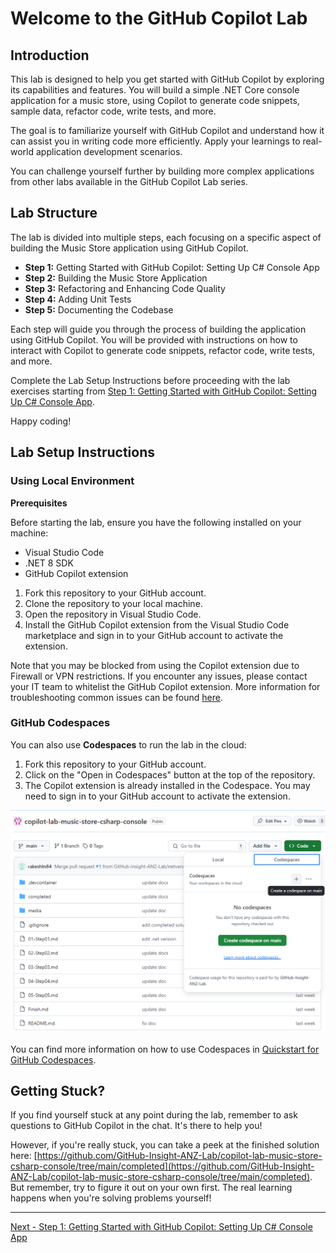 # Welcome to the GitHub Copilot Lab

## Introduction

This lab is designed to help you get started with GitHub Copilot by exploring its capabilities and features. You will build a simple .NET Core console application for a music store, using Copilot to generate code snippets, sample data, refactor code, write tests, and more.

The goal is to familiarize yourself with GitHub Copilot and understand how it can assist you in writing code more efficiently. Apply your learnings to real-world application development scenarios.

You can challenge yourself further by building more complex applications from other labs available in the GitHub Copilot Lab series.

## Lab Structure

The lab is divided into multiple steps, each focusing on a specific aspect of building the Music Store application using GitHub Copilot.

- **Step 1:** Getting Started with GitHub Copilot: Setting Up C# Console App
- **Step 2:** Building the Music Store Application
- **Step 3:** Refactoring and Enhancing Code Quality
- **Step 4:** Adding Unit Tests
- **Step 5:** Documenting the Codebase

Each step will guide you through the process of building the application using GitHub Copilot. You will be provided with instructions on how to interact with Copilot to generate code snippets, refactor code, write tests, and more.

Complete the Lab Setup Instructions before proceeding with the lab exercises starting from [Step 1: Getting Started with GitHub Copilot: Setting Up C# Console App](./01-Step01.md).

Happy coding!

## Lab Setup Instructions

### Using Local Environment

**Prerequisites**

Before starting the lab, ensure you have the following installed on your machine:

- Visual Studio Code
- .NET 8 SDK
- GitHub Copilot extension

1. Fork this repository to your GitHub account.
2. Clone the repository to your local machine.
3. Open the repository in Visual Studio Code.
4. Install the GitHub Copilot extension from the Visual Studio Code marketplace and sign in to your GitHub account to activate the extension.

Note that you may be blocked from using the Copilot extension due to Firewall or VPN restrictions. If you encounter any issues, please contact your IT team to whitelist the GitHub Copilot extension. More information for troubleshooting common issues can be found [here](https://docs.github.com/en/copilot/troubleshooting-github-copilot/troubleshooting-common-issues-with-github-copilot).

### GitHub Codespaces

You can also use **Codespaces** to run the lab in the cloud:

1. Fork this repository to your GitHub account.
2. Click on the "Open in Codespaces" button at the top of the repository.
3. The Copilot extension is already installed in the Codespace. You may need to sign in to your GitHub account to activate the extension.

![image](./media/474979958-8f0799d2-ec1f-4b8e-9f5a-16f8d0bc2611.png)

You can find more information on how to use Codespaces in [Quickstart for GitHub Codespaces](https://docs.github.com/en/codespaces/getting-started/quickstart).

## Getting Stuck?

If you find yourself stuck at any point during the lab, remember to ask questions to GitHub Copilot in the chat. It's there to help you!

However, if you're really stuck, you can take a peek at the finished solution here: [https://github.com/GitHub-Insight-ANZ-Lab/copilot-lab-music-store-csharp-console/tree/main/completed](https://github.com/GitHub-Insight-ANZ-Lab/copilot-lab-music-store-csharp-console/tree/main/completed). But remember, try to figure it out on your own first. The real learning happens when you're solving problems yourself!

---

[Next - Step 1: Getting Started with GitHub Copilot: Setting Up C# Console App](./01-Step01.md)
